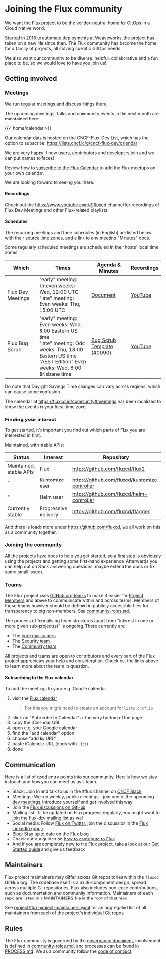 # Joining the Flux community

We want the [Flux project](https://github.com/fluxcd) to be the vendor-neutral home for GitOps in a Cloud Native world.

Started in 2016 to automate deployments at Weaveworks, the project has taken on a new life since then.
The Flux community has become the home for a family of projects, all solving specific GitOps needs.

We also want our community to be diverse, helpful, collaborative and a fun place to be, so we would love to have you join us!

## Getting involved

### Meetings

We run regular meetings and discuss things there.

The upcoming meetings, talks and community events in the next month are maintained here:

{{< home/calendar >}}

Our calendar data is hosted on the CNCF-Flux-Dev List, which has the option to subscribe: <https://lists.cncf.io/g/cncf-flux-dev/calendar>

We are very happy if new users, contributors and developers join and we can put names to faces!

Review how to [subscribe to the Flux Calendar](#subscribing-to-the-flux-calendar) to add the Flux meetups on your own calendar.

We are looking forward to seeing you there.

#### Recordings

Check out the <https://www.youtube.com/@fluxcd> channel for recordings of Flux Dev Meetings and other Flux-related playlists.

#### Schedules

The recurring meetings and their schedules (in English) are listed below with their source time zones, and a link to any meeting "Minutes" docs.

Some regularly scheduled meetings are scheduled in their hosts' local time zones.

| Which | Times | Agenda & Minutes | Recordings |
| ----- | ----- | ---------------- | ---------- |
| Flux Dev Meetings | "early" meeting: Uneven weeks: Wed, 12:00 UTC <br/>"late" meeting: Even weeks: Thu, 15:00 UTC | [Document](https://docs.google.com/document/d/167SKpaDUrpiBqNR2lXnQjXyb5Gxq6uB-Fujz7eBQxyw/edit) | [YouTube](https://www.youtube.com/playlist?list=PLwjBY07V76p5mWNgdINjIiuUiItIeLhIN) |
| Flux Bug Scrub | "early" meeting: Even weeks: Wed, 8:00 Eastern US time <br/>"late" meeting: Odd weeks: Thu, 13:00 Eastern US time <br/>"AEST Edition" Even weeks: Wed, 8:00 Brisbane time | [Bug Scrub Template (#0090)](https://docs.google.com/spreadsheets/d/1Hv9BIr0vFAOHscqYzmlKKG1Il18Nw8X_iiDyi0HRgCs/edit#gid=2133538565) | [YouTube](https://www.youtube.com/watch?v=c4unRRJp-o0&list=PLwjBY07V76p6J6z30cBRqS_N0Ka6NhEsY) |

Do note that Daylight Savings Time changes can vary across regions, which can cause some confusion.

The calendar at <https://fluxcd.io/community#meetings> has been localized to show the events in your local time zone.

### Finding your interest

To get started, it's important you find out which parts of Flux you are interested in first.

Maintained, with stable APIs:

| Status | Interest | Repository | Roadmap |
| ------ | -------- | ---------- | ------- |
| Maintained, stable APIs | Flux | <https://github.com/fluxcd/flux2> | <https://fluxcd.io/roadmap> |
| " | Kustomize user | <https://github.com/fluxcd/kustomize-controller> | <https://fluxcd.io/roadmap> |
| " | Helm user | <https://github.com/fluxcd/helm-controller> | <https://fluxcd.io/roadmap> |
| Currently stable | Progressive delivery | <https://github.com/fluxcd/flagger> | <https://github.com/fluxcd/flagger/#roadmap> |

And there is loads more under <https://github.com/fluxcd>, we all work on this as a community together.

### Joining the community

All the projects have docs to help you get started, so a first step is obviously using the projects and getting some first-hand experience.
Afterwards you can help out on Slack answering questions, maybe extend the docs or fix some small issues.

### Teams

The Flux project uses [GitHub org teams](https://docs.github.com/en/organizations) to make it easier for [Project Members](community-roles.md#project-member) and above to communicate within and across teams.
Members of those teams however should be defined in publicly accessible files for transparency to org non-members.
See [community-roles.md](community-roles.md).

The process of formalising team structures apart from "interest in one or more given sub-project(s)" is ongoing.
There currently are:

- The [core maintainers](community-roles.md#core-maintainers)
- The [Security team](https://github.com/fluxcd/.github/blob/main/SECURITY.md#Security-Team)
- The [Community team](COMMUNITY.md)

All projects and teams are open to contributors and every part of the Flux project appreciates your help and consideration.
Check out the links above to learn more about the team in question.

#### Subscribing to the Flux calendar

To add the meetings to your e.g. Google calendar

1. visit the [Flux calendar](https://lists.cncf.io/g/cncf-flux-dev/calendar)
   > For this you might need to create an account for `lists.cncf.io`
1. click on "Subscribe to Calendar" at the very bottom of the page
1. copy the iCalendar URL
1. open e.g. your Google calendar
1. find the "add calendar" option
1. choose "add by URL"
1. paste iCalendar URL (ends with `.ics`)
1. done

## Communication

Here is a list of good entry points into our community. Here is how we stay in touch and how you can meet us as a team.

- Slack: Join in and talk to us in the #flux channel on [CNCF Slack](https://slack.cncf.io/)
- Meetings: We run weekly, public meetings - join one of the upcoming [dev meetings](#meetings), introduce yourself and get involved this way
- Join the [Flux discussions on GitHub](https://github.com/fluxcd/flux2/discussions)
- Mailing list: To be updated on Flux progress regularly, you might want to [join the flux-dev mailing list](https://lists.cncf.io/g/cncf-flux-dev) as well
- Social media: Follow [Flux on Twitter](https://twitter.com/fluxcd), join the discussion in the [Flux LinkedIn group](https://www.linkedin.com/groups/8985374/)
- Blog: Stay up to date on [the Flux blog](https://fluxcd.io/blog/)
- Check out our guides on [how to contribute to Flux](https://fluxcd.io/contributing)
- And if you are completely new to the Flux project, take a look at our [Get Started guide](https://fluxcd.io/flux/get-started/) and give us feedback

## Maintainers

Flux project maintainers may differ across Git repositories within the `fluxcd` GitHub org.
The codebase itself is a multi-component design, spread across multiple Git repositories.
Flux also includes non-code contributions, such as documentation and community information.
Maintainers of each repo are listed in a MAINTAINERS file in the root of that repo.

See [project/flux-project-maintainers.yaml](project/flux-project-maintainers.yaml) for an aggregated list of all maintainers from each of the project's individual Git repos.

## Rules

The Flux community is governed by the [governance document](GOVERNANCE.md), involvement is defined in [community-roles.md](community-roles.md), and processes can be found in [PROCESS.md](PROCESS.md).
We as a community follow the [code of conduct](CODE_OF_CONDUCT.md).
